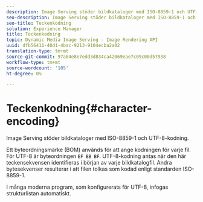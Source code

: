 ```yaml
---
description: Image Serving stöder bildkataloger med ISO-8859-1 och UTF-8-kodning.
seo-description: Image Serving stöder bildkataloger med ISO-8859-1 och UTF-8-kodning.
seo-title: Teckenkodning
solution: Experience Manager
title: Teckenkodning
topic: Dynamic Media Image Serving - Image Rendering API
uuid: dfb56411-40d1-4bac-9213-9104ecba2a02
translation-type: tm+mt
source-git-commit: 97a84e8e7edd3d834ca42069eae7c09c00d57938
workflow-type: tm+mt
source-wordcount: '105'
ht-degree: 0%

---
```



# Teckenkodning{#character-encoding}

Image Serving stöder bildkataloger med ISO-8859-1 och UTF-8-kodning.

Ett byteordningsmärke (BOM) används för att ange kodningen för varje fil. För UTF-8 är byteordningen `EF BB BF`. UTF-8-kodning antas när den här teckensekvensen identifieras i början av varje bildkatalogfil. Andra bytesekvenser resulterar i att filen tolkas som kodad enligt standarden ISO-8859-1.

I många moderna program, som konfigurerats för UTF-8, infogas strukturlistan automatiskt.

